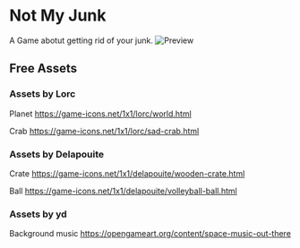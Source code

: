# Not My Junk

A Game abotut getting rid of your junk.
![Preview](docs/preview.gif)

## Free Assets
### Assets by Lorc
Planet https://game-icons.net/1x1/lorc/world.html

Crab https://game-icons.net/1x1/lorc/sad-crab.html

### Assets by Delapouite
Crate https://game-icons.net/1x1/delapouite/wooden-crate.html

Ball https://game-icons.net/1x1/delapouite/volleyball-ball.html

### Assets by yd
Background music https://opengameart.org/content/space-music-out-there
